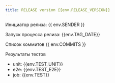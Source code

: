 ```yaml
---
title: RELEASE version {{env.RELEASE_VERSION}}
---
```


Инициатор релиза: {{ env.SENDER }}

Запуск процесса релиза: {{env.TAG_DATE}}

Список коммитов
{{ env.COMMITS }}

Результаты тестов

- unit: {{env.TEST_UNIT}}
- e2e: {{env.TEST_E2E}}
- job: {{env.TEST}}
